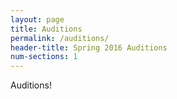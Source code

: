 ```yaml
---
layout: page
title: Auditions
permalink: /auditions/
header-title: Spring 2016 Auditions
num-sections: 1
---
```


Auditions!